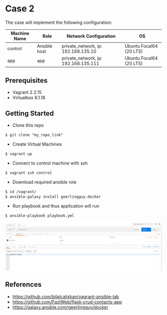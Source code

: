 # Case 2

The case will implement the following configuration:


| Machine  Name | Role          | Network Configuration                  | OS                         |
|---------------|---------------|----------------------------------------|----------------------------|
| control       | Ansible  host | private_network, ip: 192.168.135.10    | Ubuntu Focal64 (20 LTS)   |
| app           | app           | private_network, ip: 192.168.135.111   | Ubuntu Focal64 (20 LTS)   |


## Prerequisites

* Vagrant 2.2.15 
* Virtualbox 6.1.18

## Getting Started

* Clone this repo

```
$ git clone "my_repo_link"
```

* Create Virtual Machines

```
$ vagrant up
```

* Connect to control machine with ssh

```
$ vagrant ssh control
```

* Download required ansible role

```
$ cd /vagrant/
$ ansible-galaxy install geerlingguy.docker
```

* Run playbook and thus application will run

```* 
$ ansible-playbook playbook.yml
```

![hosgeldin_devops](docs/hosgeldin_devops.png)

## References

* https://github.com/bilalcaliskan/vagrant-ansible-lab
* https://github.com/FaztWeb/flask-crud-contacts-app
* https://galaxy.ansible.com/geerlingguy/docker